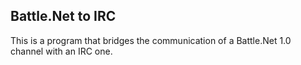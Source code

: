 ## Battle.Net to IRC

This is a program that bridges the communication of a Battle.Net 1.0 channel with an IRC one.